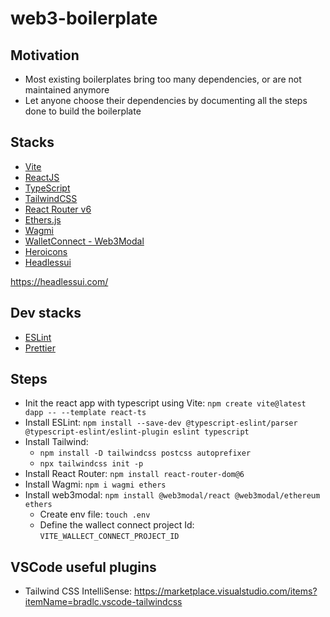 # web3-boilerplate

## Motivation

- Most existing boilerplates bring too many dependencies, or are not maintained anymore
- Let anyone choose their dependencies by documenting all the steps done to build the boilerplate

## Stacks

- [Vite](https://vitejs.dev)
- [ReactJS](https://reactjs.org)
- [TypeScript](https://www.typescriptlang.org)
- [TailwindCSS](https://tailwindcss.com)
- [React Router v6](https://reactrouter.com/en/main)
- [Ethers.js](https://docs.ethers.io/v5)
- [Wagmi](https://wagmi.sh)
- [WalletConnect - Web3Modal](https://github.com/WalletConnect/web3modal/blob/V2/docs/react.md)
- [Heroicons](https://heroicons.com/)
- [Headlessui](https://headlessui.com/)

https://headlessui.com/

## Dev stacks

- [ESLint](https://eslint.org)
- [Prettier](https://prettier.io)

## Steps

- Init the react app with typescript using Vite: `npm create vite@latest dapp -- --template react-ts`
- Install ESLint: `npm install --save-dev @typescript-eslint/parser @typescript-eslint/eslint-plugin eslint typescript`
- Install Tailwind:
  - `npm install -D tailwindcss postcss autoprefixer`
  - `npx tailwindcss init -p`
- Install React Router: `npm install react-router-dom@6`
- Install Wagmi: `npm i wagmi ethers`
- Install web3modal: `npm install @web3modal/react @web3modal/ethereum ethers`
  - Create env file: `touch .env`
  - Define the wallect connect project Id: `VITE_WALLECT_CONNECT_PROJECT_ID`

## VSCode useful plugins

- Tailwind CSS IntelliSense: https://marketplace.visualstudio.com/items?itemName=bradlc.vscode-tailwindcss
